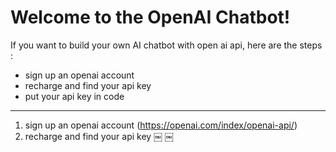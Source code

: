 # Welcome to the OpenAI Chatbot! 
If you want to build your own AI chatbot with open ai api, here are the steps :
- sign up an openai account
- recharge and find your api key
- put your api key in code
-----------
1. sign up an openai account (https://openai.com/index/openai-api/)
2. recharge and find your api key
   ￼
   ￼


